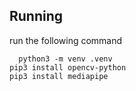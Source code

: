## Running 

run the following command

```
  python3 -m venv .venv
pip3 install opencv-python
pip3 install mediapipe

```
